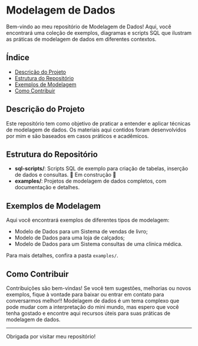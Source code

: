 # Modelagem de Dados

Bem-vindo ao meu repositório de Modelagem de Dados! Aqui, você encontrará uma coleção de exemplos, diagramas e scripts SQL que ilustram as práticas de modelagem de dados em diferentes contextos.


## Índice

- [Descrição do Projeto](#descrição-do-projeto)
- [Estrutura do Repositório](#estrutura-do-repositório)
- [Exemplos de Modelagem](#exemplos-de-modelagem)
- [Como Contribuir](#como-contribuir)

## Descrição do Projeto

Este repositório tem como objetivo de praticar a entender e aplicar técnicas de modelagem de dados. Os materiais aqui contidos foram desenvolvidos por mim e são baseados em casos práticos e acadêmicos.

## Estrutura do Repositório

- **sql-scripts/**: Scripts SQL de exemplo para criação de tabelas, inserção de dados e consultas. 🚧 Em construção 🚧
- **examples/**: Projetos de modelagem de dados completos, com documentação e detalhes.

## Exemplos de Modelagem

Aqui você encontrará exemplos de diferentes tipos de modelagem:

- Modelo de Dados para um Sistema de vendas de livro;
- Modelo de Dados para uma loja de calçados;
- Modelo de Dados para um Sistema consultas de uma clinica médica.

Para mais detalhes, confira a pasta `examples/`.


## Como Contribuir

Contribuições são bem-vindas! Se você tem sugestões, melhorias ou novos exemplos, fique à vontade para baixar ou entrar em contato para conversarmos melhor!! Modelagem de dados é um tema complexo que pode mudar com a interpretação do mini mundo, mas espero que você tenha gostado e encontre aqui recursos úteis para suas práticas de modelagem de dados.

---

Obrigada por visitar meu repositório! 

